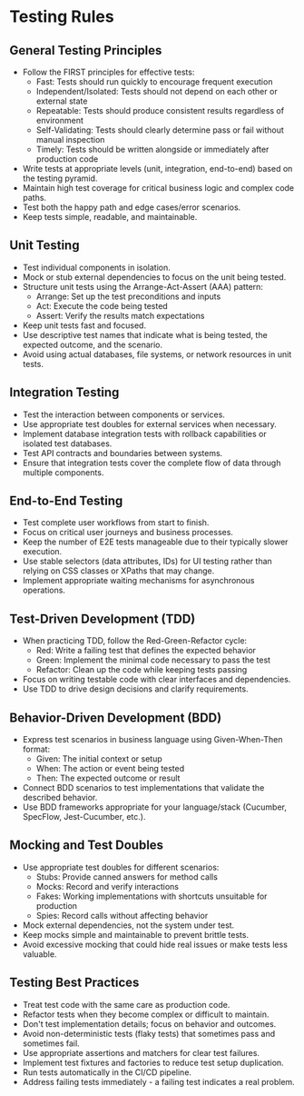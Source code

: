 # Testing Rules

## General Testing Principles

- Follow the FIRST principles for effective tests:
  - Fast: Tests should run quickly to encourage frequent execution
  - Independent/Isolated: Tests should not depend on each other or external state
  - Repeatable: Tests should produce consistent results regardless of environment
  - Self-Validating: Tests should clearly determine pass or fail without manual inspection
  - Timely: Tests should be written alongside or immediately after production code
- Write tests at appropriate levels (unit, integration, end-to-end) based on the testing pyramid.
- Maintain high test coverage for critical business logic and complex code paths.
- Test both the happy path and edge cases/error scenarios.
- Keep tests simple, readable, and maintainable.

## Unit Testing

- Test individual components in isolation.
- Mock or stub external dependencies to focus on the unit being tested.
- Structure unit tests using the Arrange-Act-Assert (AAA) pattern:
  - Arrange: Set up the test preconditions and inputs
  - Act: Execute the code being tested
  - Assert: Verify the results match expectations
- Keep unit tests fast and focused.
- Use descriptive test names that indicate what is being tested, the expected outcome, and the scenario.
- Avoid using actual databases, file systems, or network resources in unit tests.

## Integration Testing

- Test the interaction between components or services.
- Use appropriate test doubles for external services when necessary.
- Implement database integration tests with rollback capabilities or isolated test databases.
- Test API contracts and boundaries between systems.
- Ensure that integration tests cover the complete flow of data through multiple components.

## End-to-End Testing

- Test complete user workflows from start to finish.
- Focus on critical user journeys and business processes.
- Keep the number of E2E tests manageable due to their typically slower execution.
- Use stable selectors (data attributes, IDs) for UI testing rather than relying on CSS classes or XPaths that may change.
- Implement appropriate waiting mechanisms for asynchronous operations.

## Test-Driven Development (TDD)

- When practicing TDD, follow the Red-Green-Refactor cycle:
  - Red: Write a failing test that defines the expected behavior
  - Green: Implement the minimal code necessary to pass the test
  - Refactor: Clean up the code while keeping tests passing
- Focus on writing testable code with clear interfaces and dependencies.
- Use TDD to drive design decisions and clarify requirements.

## Behavior-Driven Development (BDD)

- Express test scenarios in business language using Given-When-Then format:
  - Given: The initial context or setup
  - When: The action or event being tested
  - Then: The expected outcome or result
- Connect BDD scenarios to test implementations that validate the described behavior.
- Use BDD frameworks appropriate for your language/stack (Cucumber, SpecFlow, Jest-Cucumber, etc.).

## Mocking and Test Doubles

- Use appropriate test doubles for different scenarios:
  - Stubs: Provide canned answers for method calls
  - Mocks: Record and verify interactions
  - Fakes: Working implementations with shortcuts unsuitable for production
  - Spies: Record calls without affecting behavior
- Mock external dependencies, not the system under test.
- Keep mocks simple and maintainable to prevent brittle tests.
- Avoid excessive mocking that could hide real issues or make tests less valuable.

## Testing Best Practices

- Treat test code with the same care as production code.
- Refactor tests when they become complex or difficult to maintain.
- Don't test implementation details; focus on behavior and outcomes.
- Avoid non-deterministic tests (flaky tests) that sometimes pass and sometimes fail.
- Use appropriate assertions and matchers for clear test failures.
- Implement test fixtures and factories to reduce test setup duplication.
- Run tests automatically in the CI/CD pipeline.
- Address failing tests immediately - a failing test indicates a real problem.
